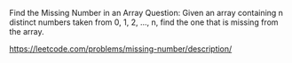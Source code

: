 Find the Missing Number in an Array
Question: Given an array containing n distinct numbers taken from 0, 1, 2, ..., n, find the one that is missing from the array.

https://leetcode.com/problems/missing-number/description/